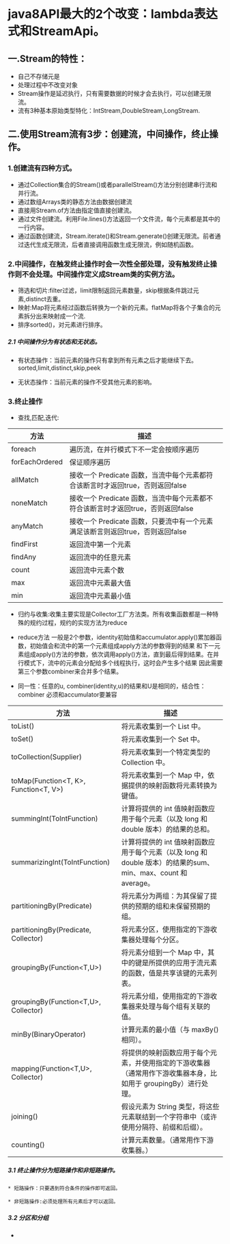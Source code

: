 # java8API最大的2个改变：lambda表达式和StreamApi。

## 一.Stream的特性：

* 自己不存储元是
* 处理过程中不改变对象
* Stream操作是延迟执行，只有需要数据的时候才会去执行，可以创建无限流。
* 流有3种基本原始类型特化：IntStream,DoubleStream,LongStream.
    
## 二.使用Stream流有3步：创建流，中间操作，终止操作。

### 1.创建流有四种方式。
    
* 通过Collection集合的Stream()或者parallelStream()方法分别创建串行流和并行流。
* 通过数组Arrays类的静态方法由数据创建流
* 直接用Stream.of方法由指定值直接创建流。
* 通过文件创建流。利用File.lines()方法返回一个文件流，每个元素都是其中的一行内容。
* 通过函数创建流，Stream.iterate()和Stream.generate()创建无限流。前者通过迭代生成无限流，后者直接调用函数生成无限流，例如随机函数。

### 2.中间操作，在触发终止操作时会一次性全部处理，没有触发终止操作则不会处理。中间操作定义成Stream类的实例方法。
    
* 筛选和切片:filter过滤，limit限制返回元素数量，skip根据条件跳过元素,distinct去重。
* 映射:Map将元素经过函数后转换为一个新的元素。flatMap将各个子集合的元素拆分出来映射成一个流.
* 排序sorted()，对元素进行排序。
    
##### 2.1 中间操作分为有状态和无状态。

* 有状态操作：当前元素的操作只有拿到所有元素之后才能继续下去。sorted,limit,distinct,skip,peek
        
* 无状态操作：当前元素的操作不受其他元素的影响。

### 3.终止操作
    
* 查找,匹配,迭代:
     
| 方法 | 描述 |
| ----| ---- |
| foreach | 遍历流，在并行模式下不一定会按顺序遍历 |
| forEachOrdered | 保证顺序遍历 |
| allMatch | 接收一个 Predicate 函数，当流中每个元素都符合该断言时才返回true，否则返回false |
| noneMatch | 接收一个 Predicate 函数，当流中每个元素都不符合该断言时才返回true，否则返回false |
| anyMatch | 接收一个 Predicate 函数，只要流中有一个元素满足该断言则返回true，否则返回false  |
|  findFirst |返回流中第一个元素|
| findAny | 返回流中的任意元素 |
| count | 返回流中元素个数 |
| max | 返回流中元素最大值 |
| min | 返回流中元素最小值 |

* 归约与收集:收集主要实现是Collector工厂方法类。所有收集函数都是一种特殊的规约过程，规约的实现方法为reduce
    
* reduce方法 一般是2个参数，identity初始值和accumulator.apply()累加器函数，初始值会和流中的第一个元素组成apply方法的参数得到的结果
    和下一元素组成apply()方法的参数，依次调用apply()方法，直到最后得到结果。在并行模式下，流中的元素会分配给多个线程执行，这时会产生多个结果
    因此需要第三个参数combiner来合并多个结果。
    
* 同一性：任意的u,  combiner(identity,u)的结果和U是相同的，结合性：combiner 必须和accumulator要兼容
    
|方法|描述|
|----|----|
|toList()|将元素收集到一个 List 中。|
|toSet() | 将元素收集到一个 Set 中。|
|toCollection(Supplier<Collection>) | 将元素收集到一个特定类型的 Collection 中。|
| toMap(Function<T, K>, Function<T, V>) |将元素收集到一个 Map 中，依据提供的映射函数将元素转换为键值。 |
|summingInt(ToIntFunction<T>) | 计算将提供的 int 值映射函数应用于每个元素（以及 long 和 double 版本）的结果的总和。|
| summarizingInt(ToIntFunction<T>)|计算将提供的 int 值映射函数应用于每个元素（以及 long 和 double 版本）的结果的sum、min、max、count 和 average。 |
| partitioningBy(Predicate<T>)| 将元素分为两组：为其保留了提供的预期的组和未保留预期的组。|
|partitioningBy(Predicate<T>, Collector) |将元素分区，使用指定的下游收集器处理每个分区。 |
| groupingBy(Function<T,U>)| 将元素分组到一个 Map 中，其中的键是所提供的应用于流元素的函数，值是共享该键的元素列表。|
| groupingBy(Function<T,U>, Collector)| 将元素分组，使用指定的下游收集器来处理与每个组有关联的值。|
| minBy(BinaryOperator<T>)|计算元素的最小值（与 maxBy() 相同）。 |
|mapping(Function<T,U>, Collector) |将提供的映射函数应用于每个元素，并使用指定的下游收集器（通常用作下游收集器本身，比如用于 groupingBy）进行处理。 |
| joining()|假设元素为 String 类型，将这些元素联结到一个字符串中（或许使用分隔符、前缀和后缀）。 |
| counting()|计算元素数量。（通常用作下游收集器。） |

 
##### 3.1 终止操作分为短路操作和非短路操作。

    * 短路操作：只要遇到符合条件的操作即可返回。
    
    * 非短路操作:必须处理所有元素后才可以返回。
    
##### 3.2 分区和分组
    
* 
    
